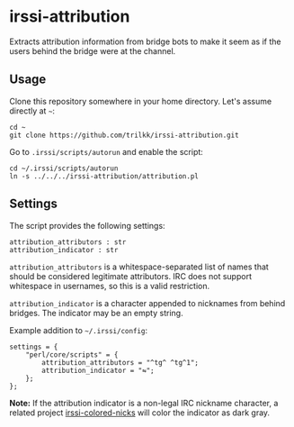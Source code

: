 # irssi-attribution

Extracts attribution information from bridge bots to make it seem as if the users behind the bridge were at the channel.

## Usage

Clone this repository somewhere in your home directory. Let's assume directly at `~`:

    cd ~
    git clone https://github.com/trilkk/irssi-attribution.git

Go to `.irssi/scripts/autorun` and enable the script:

    cd ~/.irssi/scripts/autorun
    ln -s ../../../irssi-attribution/attribution.pl

## Settings

The script provides the following settings:

    attribution_attributors : str
    attribution_indicator : str

`attribution_attributors` is a whitespace-separated list of names that should be considered legitimate attributors. IRC does not support whitespace in usernames, so this is a valid restriction.

`attribution_indicator` is a character appended to nicknames from behind bridges. The indicator may be an empty string.

Example addition to `~/.irssi/config`:

    settings = {
        "perl/core/scripts" = {
            attribution_attributors = "^tg^ ^tg^1";
            attribution_indicator = "⇋";
        };
    };

**Note:** If the attribution indicator is a non-legal IRC nickname character, a related project [irssi-colored-nicks](https://github.com/trilkk/irssi-colored-nicks) will color the indicator as dark gray.
